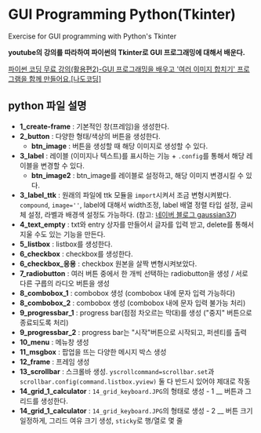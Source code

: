# GUI Programming Python(Tkinter)

Exercise for GUI programming with Python's Tkinter

**youtube의 강의를 따라하여 파이썬의 Tkinter로 GUI 프로그래밍에 대해서 배운다.**

[파이썬 코딩 무료 강의(활용편2)-GUI 프로그래밍을 배우고 '여러 이미지 합치기' 프로그램을 함께 만들어요.[나도코딩]](https://www.youtube.com/watch?v=bKPIcoou9N8)


## python 파일 설명
  * **1_create-frame** : 기본적인 창(프레임)을 생성한다.
  * **2_button** : 다양한 형태/색상의 버튼을 생성한다.
    * **btn_image** : 버튼을 생성할 때 해당 이미지로 생성할 수 있다.
  * **3_label** : 레이블 (이미지나 텍스트)를 표시하는 기능 + ```.config```를 통해서 해당 레이블을 변경할 수 있다.
    * **btn_image2** : btn_image를 레이블로 설정하고, 해당 이미지 변경시킬 수 있다.
  * **3_label_ttk** : 원래의 파일에 ttk 모듈을 ```import```시켜서 조금 변형시켜봤다.  ```compound```, ```image=''```, label에 대해서 width조정, label 배열 정렬 타입 설정, 글씨체 설정, 라벨과 배경색 설정도 가능하다. (참고: [네이버 블로그 gaussian37](https://m.blog.naver.com/PostView.naver?isHttpsRedirect=true&blogId=infoefficien&logNo=221057243324))
  * **4_text_empty** : txt와 entry 상자를 만들어서 글자를 입력 받고, delete를 통해서 지울 수도 있는 기능을 만든다.
  * **5_listbox** : listbox를 생성한다. 
  * **6_checkbox** : checkbox를 생성한다.
  * **6_checkbox_응용** : checkbox 원본을 살짝 변형시켜보았다.
  * **7_radiobutton** : 여러 버튼 중에서 한 개씩 선택하는 radiobutton을 생성 / 서로 다른 구릅의 라디오 버튼을 생성
  * **8_combobox_1** : combobox 생성 (combobox 내에 문자 입력 가능하다)
  * **8_combobox_2** : combobox 생성 (combobox 내에 문자 입력 불가능 처리)
  * **9_progressbar_1** : progress bar(점점 차오르는 막대)를 생성 ("중지" 버튼으로 종료되도록 처리)
  * **9_progressbar_2** : progress bar는 "시작"버튼으로 시작되고, 퍼센티를 출력
  * **10_menu** : 메뉴창 생성
  * **11_msgbox** : 팝업을 뜨는 다양한 메시지 박스 생성
  * **12_frame** : 프레임 생성
  * **13_scrollbar** : 스크롤바 생성. ```yscrollcommand=scrollbar.set```과 ```scrollbar.config(command.listbox.yview)``` 둘 다 반드시 있어야 제대로 작동
  * **14_grid_1_calculator** : ```14_grid_keyboard.JPG```의 형태로 생성 - 1 __ 버튼과 그리드를 생성한다.
  * **14_grid_1_calculator** : ```14_grid_keyboard.JPG```의 형태로 생성 - 2 __ 버튼 크기 일정하게, 그리드 여유 크기 생성, ```sticky```로 행/열로 몇 줄 
